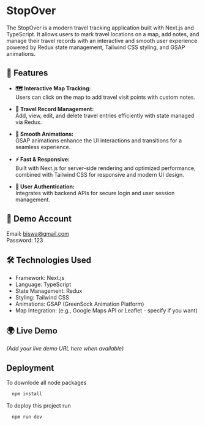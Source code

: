 
# StopOver

The StopOver is a modern travel tracking application built with Next.js and TypeScript. It allows users to mark travel locations on a map, add notes, and manage their travel records with an interactive and smooth user experience powered by Redux state management, Tailwind CSS styling, and GSAP animations.

## 🚀 Features

- **🗺️ Interactive Map Tracking:**  
  Users can click on the map to add travel visit points with custom notes.

- **📝 Travel Record Management:**  
  Add, view, edit, and delete travel entries efficiently with state managed via Redux.

- **🎨 Smooth Animations:**  
  GSAP animations enhance the UI interactions and transitions for a seamless experience.

- **⚡ Fast & Responsive:**  
  Built with Next.js for server-side rendering and optimized performance, combined with Tailwind CSS for responsive and modern UI design.

- **🔐 User Authentication:**  
  Integrates with backend APIs for secure login and user session management.

## 🔑 Demo Account

Email: biswa@gmail.com  
Password: 123

## 🛠️ Technologies Used

- Framework: Next.js  
- Language: TypeScript  
- State Management: Redux  
- Styling: Tailwind CSS  
- Animations: GSAP (GreenSock Animation Platform)  
- Map Integration: (e.g., Google Maps API or Leaflet - specify if you want)  

## 🌍 Live Demo

*(Add your live demo URL here when available)*



## Deployment
To downlode all node packages

```bash
  npm install
```

To deploy this project run

```bash
  npm run dev
``` 

